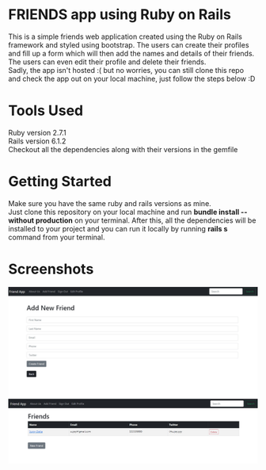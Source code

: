 # FRIENDS app using Ruby on Rails
This is a simple friends web application created using the Ruby on Rails framework and styled using bootstrap. The users can create their profiles and fill up a form which will then add the names and details of their friends. The users can even edit their profile and delete their friends. </br>
Sadly, the app isn't hosted :( but no worries, you can still clone this repo and check the app out on your local machine, just follow the steps below :D

# Tools Used
Ruby version 2.7.1</br>
Rails version 6.1.2</br>
Checkout all the dependencies along with their versions in the gemfile

# Getting Started
Make sure you have the same ruby and rails versions as mine. </br>
Just clone this repository on your local machine and run **bundle install --without production** on your terminal. After this, all the dependencies will be installed to your project and you can run it locally by running **rails s** command from your terminal.

# Screenshots
<img src="https://github.com/MihirShri/Friends-Ruby-on-Rails-web-app/blob/main/friend1.jpg" />
<img src="https://github.com/MihirShri/Friends-Ruby-on-Rails-web-app/blob/main/friend2.jpg" />
